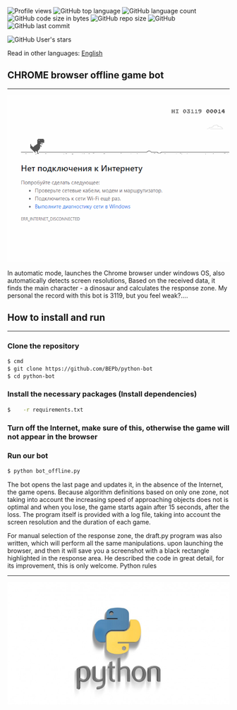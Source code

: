 ![Profile views](https://gpvc.arturio.dev/BEPb) 
![GitHub top language](https://img.shields.io/github/languages/top/BEPb/python-bot) 
![GitHub language count](https://img.shields.io/github/languages/count/BEPb/python-bot)
![GitHub code size in bytes](https://img.shields.io/github/languages/code-size/BEPb/python-bot)
![GitHub repo size](https://img.shields.io/github/repo-size/BEPb/python-bot) 
![GitHub](https://img.shields.io/github/license/BEPb/python-bot) 
![GitHub last commit](https://img.shields.io/github/last-commit/BEPb/python-bot)

![GitHub User's stars](https://img.shields.io/github/stars/BEPb?style=social)


Read in other languages: [English](README.ru.md)


## CHROME browser offline game bot

____
![](./media/title.gif)

In automatic mode, launches the Chrome browser under windows OS, also automatically detects screen resolutions,
Based on the received data, it finds the main character - a dinosaur and calculates the response zone. My personal
the record with this bot is 3119, but you feel weak?....

## How to install and run
____
### Clone the repository
 
```sh
$ cmd
$ git clone https://github.com/BEPb/python-bot
$ cd python-bot
```
 
### Install the necessary packages (Install dependencies)
```sh
$    -r requirements.txt
```
### Turn off the Internet, make sure of this, otherwise the game will not appear in the browser
### Run our bot
 
```sh
$ python bot_offline.py
```

The bot opens the last page and updates it, in the absence of the Internet, the game opens. Because algorithm
 definitions based on only one zone, not taking into account the increasing speed of approaching objects does not
 is optimal and when you lose, the game starts again after 15 seconds, after the loss. The program itself is provided with a log
 file, taking into account the screen resolution and the duration of each game.
      
 For manual selection of the response zone, the draft.py program was also written, which will perform all the same manipulations.
 upon launching the browser, and then it will save you a screenshot with a black rectangle highlighted in the response area.
 He described the code in great detail, for its improvement, this is only welcome. Python rules
 
____
![](./media/python.jpeg)